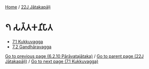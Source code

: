 
[Home](/) / [22J Jātakapāḷi](../22J.md)

# 𑁭 𑀲𑀢𑁆𑀢𑀓𑀦𑀺𑀧𑀸𑀢

* [7.1 Kukkuvagga](7/7.1.md)
* [7.2 Gandhāravagga](7/7.2.md)

[Go to previous page (6.2.10 Pārāvatajātaka)](6/6.2/6.2.10.md) / [Go to parent page (22J Jātakapāḷi)](0.md) / [Go to next page (7.1 Kukkuvagga)](7/7.1.md)


